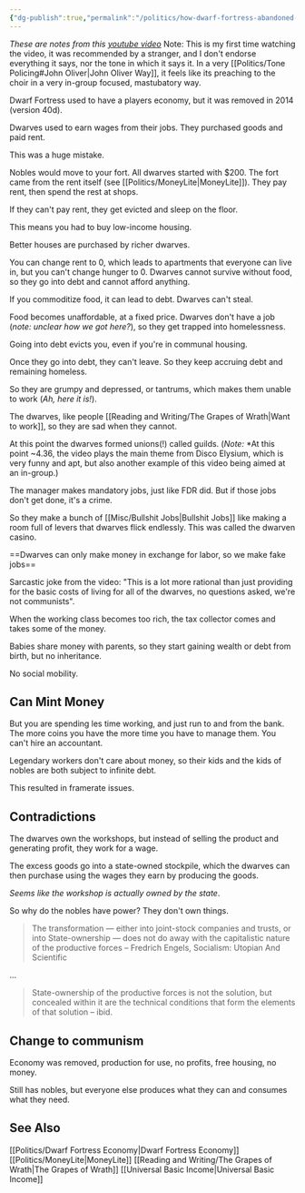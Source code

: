 ```yaml
---
{"dg-publish":true,"permalink":"/politics/how-dwarf-fortress-abandoned-capitalism-and-embraced-communism/","tags":["politics","video games","youtube"],"noteIcon":1}
---
```



*These are notes from this [youtube video](https://www.youtube.com/watch?v=cpq8EXrOxNk)*
Note: This is my first time watching the video, it was recommended by a stranger, and I don't endorse everything it says, nor the tone in which it says it. In a very [[Politics/Tone Policing#John Oliver\|John Oliver Way]], it feels like its preaching to the choir in a very in-group focused, mastubatory way.

Dwarf Fortress used to have a players economy, but it was removed in 2014 (version 40d).


Dwarves used to earn wages from their jobs. They purchased goods and paid rent.

This was a huge mistake.


Nobles would move to your fort. 
All dwarves started with $200. The fort came from the rent itself (see [[Politics/MoneyLite\|MoneyLite]]).
They pay rent, then spend the rest at shops.

If they can't pay rent, they get evicted and sleep on the floor. 

This means you had to buy low-income housing. 

Better houses are purchased by richer dwarves.

You can change rent to 0, which leads to apartments that everyone can live in, but you can't change hunger to 0. Dwarves cannot survive without food, so they go into debt and cannot afford anything.

If you commoditize food, it can lead to debt. Dwarves can't steal. 

Food becomes unaffordable, at a fixed price. Dwarves don't have a job (*note: unclear how we got here?*), so they get trapped into homelessness. 

Going into debt evicts you, even if you're in communal housing.

Once they go into debt, they can't leave. So they keep accruing debt and remaining homeless.

So they are grumpy and depressed, or tantrums, which makes them unable to work (*Ah, here it is!*). 

The dwarves, like people [[Reading and Writing/The Grapes of Wrath\|Want to work]], so they are sad when they cannot.

At this point the dwarves formed unions(!) called guilds. (*Note:* *At this point ~4.36, the video plays the main theme from Disco Elysium, which is very funny and apt, but also another example of this video being aimed at an in-group.)

The manager makes mandatory jobs, just like FDR did. But if those jobs don't get done, it's a crime.

So they make a bunch of [[Misc/Bullshit Jobs\|Bullshit Jobs]] like making a room full of levers that dwarves flick endlessly. This was called the dwarven casino.

==Dwarves can only make money in exchange for labor, so we make fake jobs==

Sarcastic joke from the video: "This is a lot more rational than just providing for the basic costs of living for all of the dwarves, no questions asked, we're not communists".

When the working class becomes too rich, the tax collector comes and takes some of the money.  

Babies share money with parents, so they start gaining wealth or debt from birth, but no inheritance.

No social mobility.

## Can Mint Money

But you are spending les time working, and just run to and from the bank. The more coins you have the more time you have to manage them. You can't hire an accountant. 

Legendary workers don't care about money, so their kids and the kids of nobles are both subject to infinite debt. 

This resulted in framerate issues.


## Contradictions

The dwarves own the workshops, but instead of selling the product and generating profit, they work for a wage. 

The excess goods go into a state-owned stockpile, which the dwarves can then purchase using the wages they earn by producing the goods. 

*Seems like the workshop is actually owned by the state*.

So why do the nobles have power? They don't own things.

> The transformation — either into joint-stock companies and trusts, or into State-ownership — does not do away with the capitalistic nature of the productive forces
> 	– Fredrich Engels, Socialism: Utopian And Scientific

...

> State-ownership of the productive forces is not the solution, but concealed within it are the technical conditions that form the elements of that solution
> – ibid.

## Change to communism

Economy was removed, production for use, no profits, free housing, no money. 

Still has nobles, but everyone else produces what they can and consumes what they need.


## See Also
[[Politics/Dwarf Fortress Economy\|Dwarf Fortress Economy]]
[[Politics/MoneyLite\|MoneyLite]]
[[Reading and Writing/The Grapes of Wrath\|The Grapes of Wrath]]
[[Universal Basic Income\|Universal Basic Income]]